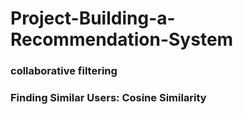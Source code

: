 # Project-Building-a-Recommendation-System

### collaborative filtering

### Finding Similar Users: Cosine Similarity
